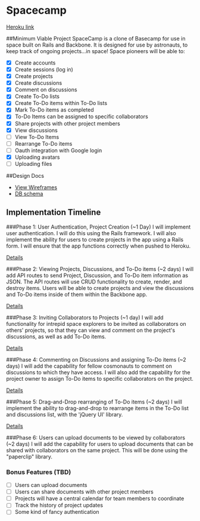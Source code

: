 # Spacecamp

[Heroku link][heroku]

[heroku]: http://www.spacecamp.xyz/

##Minimum Viable Project
SpaceCamp is a clone of Basecamp for use in space built on Rails and Backbone.  It is designed for use by astronauts, to keep track of ongoing projects...in space!
Space pioneers will be able to:

 - [x] Create accounts
 - [x] Create sessions (log in)
 - [x] Create projects
 - [x] Create discussions
 - [x] Comment on discussions
 - [x] Create To-Do lists
 - [x] Create To-Do items within To-Do lists
 - [x] Mark To-Do items as completed
 - [x] To-Do Items can be assigned to specific collaborators
 - [x] Share projects with other project members
 - [x] View discussions
 - [ ] View To-Do Items
 - [ ] Rearrange To-Do items
 - [ ] Oauth integration with Google login
 - [x] Uploading avatars
 - [ ] Uploading files

##Design Docs
* [View Wireframes][views]
* [DB schema][schema]

[views]: ./docs/views.md
[schema]: ./docs/schema.md

## Implementation Timeline

###Phase 1: User Authentication, Project Creation (~1 Day)
I will implement user authentication. I will do this using the Rails framework. I will also implement the ability for users to create projects in the app using a Rails form. I will ensure that the app functions correctly when pushed to Heroku.

[Details][phase-one]

###Phase 2: Viewing Projects, Discussions, and To-Do items (~2 days)
I will add API routes to send Project, Discussion, and To-Do item information as JSON. The API routes will use CRUD functionality to create, render, and destroy items. Users will be able to create projects and view the discussions and To-Do items inside of them within the Backbone app.

[Details][phase-two]

###Phase 3: Inviting Collaborators to Projects (~1 day)
I will add functionality for intrepid space explorers to be invited as collaborators on others' projects, so that they can view and comment on the project's discussions, as well as add To-Do items.

[Details][phase-three]

###Phase 4: Commenting on Discussions and assigning To-Do items (~2 days)
I will add the capability for fellow cosmonauts to comment on discussions to which they have access. I will also add the capability for the project owner to assign To-Do items to specific collaborators on the project.

[Details][phase-four]

###Phase 5: Drag-and-Drop rearranging of To-Do items (~2 days)
I will implement the ability to drag-and-drop to rearrange items in the To-Do list and discussions list, with the 'jQuery UI' library.

[Details][phase-five]

###Phase 6: Users can upload documents to be viewed by collaborators (~2 days)
I will add the capability for users to upload documents that can be shared with collaborators on the same project. This will be done using the "paperclip" library.

### Bonus Features (TBD)
- [ ] Users can upload documents
- [ ] Users can share documents with other project members
- [ ] Projects will have a central calendar for team members to coordinate
- [ ] Track the history of project updates
- [ ] Some kind of fancy authentication

[phase-one]: ./docs/phases/phase1.md
[phase-two]: ./docs/phases/phase2.md
[phase-three]: ./docs/phases/phase3.md
[phase-four]: ./docs/phases/phase4.md
[phase-five]: ./docs/phases/phase5.md
